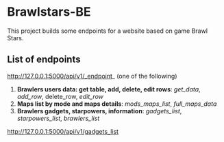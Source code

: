 # Brawlstars-BE

This project builds some endpoints for a website based on game Brawl Stars.

## List of endpoints
http://127.0.0.1:5000/api/v1/_endpoint_ (one of the following)

1. **Brawlers users data: get table, add, delete, edit rows**: *get_data*, *add_row*, delete_row, *edit_row*
2. **Maps list by mode and maps details**: *mods_maps_list*, *full_maps_data*
3. **Brawlers gadgets, starpowers, information**: *gadgets_list*, *starpowers_list*, *brawlers_list*

http://127.0.0.1:5000/api/v1/gadgets_list